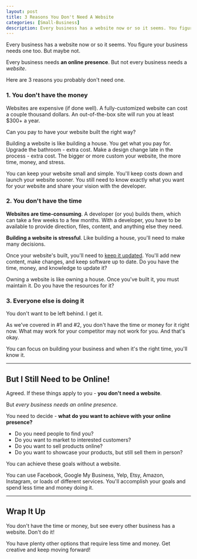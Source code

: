```yaml
---
layout: post
title: 3 Reasons You Don't Need A Website
categories: [Small-Business]
description: Every business has a website now or so it seems. You figure your business needs one too. But maybe not. Discover if you truly need a website for your business.
---
```


Every business has a website now or so it seems. You figure your business needs one too. But maybe not.

Every business needs **an online presence**.
But not every business needs a *website*.

Here are 3 reasons you probably don't need one.

<!--more-->

### 1. You don't have the money

Websites are expensive (if done well). A fully-customized website can cost a couple thousand dollars. An out-of-the-box site will run you at least $300+ a year. 

Can you pay to have your website built the right way?

Building a website is like building a house. You get what you pay for. Upgrade the bathroom - extra cost. Make a design change late in the process - extra cost. The bigger or more custom your website, the more time, money, and stress.

You can keep your website small and simple. You'll keep costs down and launch your website sooner. You still need to know exactly what you want for your website and share your vision with the developer. 

### 2. You don't have the time

**Websites are time-consuming**. A developer (or you) builds them, which can take a few weeks to a few months. With a developer, you have to be available to provide direction, files, content, and anything else they need. 

**Building a website is stressful**. Like building a house, you'll need to make many decisions.

Once your website's built, you'll need to [keep it updated](https://staciefarmer.com/One-Easy-Way-To-Keep-Your-Website-Secure/). You'll add new content, make changes, and keep software up to date. Do you have the time, money, and knowledge to update it? 

Owning a website is like owning a house. Once you've built it, you must maintain it. Do you have the resources for it?

### 3. Everyone else is doing it

You don't want to be left behind. I get it. 

As we've covered in #1 and #2, you don't have the time or money for it right now. What may work for your competitor may not work for you. And that's okay.

You can focus on building your business and when it's the right time, you'll know it.


---
## But I Still Need to be Online!

Agreed. If these things apply to you - **you don't need a website**.

But *every business needs an online presence*.

You need to decide - **what do you want to achieve with your online presence?**

- Do you need people to find you?
- Do you want to market to interested customers?
- Do you want to sell products online?
- Do you want to showcase your products, but still sell them in person?

You can achieve these goals without a website. 

You can use Facebook, Google My Business, Yelp, Etsy, Amazon, Instagram, or loads of different services. You'll accomplish your goals and spend less time and money doing it. 

---

## Wrap It Up
You don't have the time or money, but see every other business has a website. Don't do it!

You have plenty other options that require less time and money. Get creative and keep moving forward!
